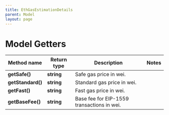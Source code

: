 ```yaml
---
title: EthGasEstimationDetails
parent: Model
layout: page
---
```


# Model Getters

Method name | Return type | Description | Notes
------------ | ------------- | ------------- | -------------
**getSafe()** | **string** | Safe gas price in wei. |
**getStandard()** | **string** | Standard gas price in wei. |
**getFast()** | **string** | Fast gas price in wei. |
**getBaseFee()** | **string** | Base fee for EIP-1559 transactions in wei. |

